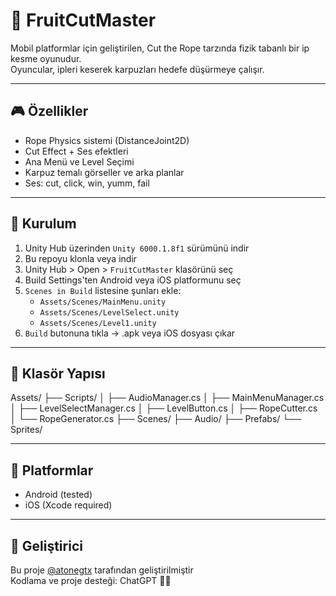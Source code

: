 # 🍉 FruitCutMaster

Mobil platformlar için geliştirilen, Cut the Rope tarzında fizik tabanlı bir ip kesme oyunudur.  
Oyuncular, ipleri keserek karpuzları hedefe düşürmeye çalışır.

---

## 🎮 Özellikler

- Rope Physics sistemi (DistanceJoint2D)
- Cut Effect + Ses efektleri
- Ana Menü ve Level Seçimi
- Karpuz temalı görseller ve arka planlar
- Ses: cut, click, win, yumm, fail

---

## 🔧 Kurulum

1. Unity Hub üzerinden `Unity 6000.1.8f1` sürümünü indir
2. Bu repoyu klonla veya indir
3. Unity Hub > Open > `FruitCutMaster` klasörünü seç
4. Build Settings'ten Android veya iOS platformunu seç
5. `Scenes in Build` listesine şunları ekle:
   - `Assets/Scenes/MainMenu.unity`
   - `Assets/Scenes/LevelSelect.unity`
   - `Assets/Scenes/Level1.unity`
6. `Build` butonuna tıkla → .apk veya iOS dosyası çıkar

---

## 📁 Klasör Yapısı

Assets/
├── Scripts/
│ ├── AudioManager.cs
│ ├── MainMenuManager.cs
│ ├── LevelSelectManager.cs
│ ├── LevelButton.cs
│ ├── RopeCutter.cs
│ └── RopeGenerator.cs
├── Scenes/
├── Audio/
├── Prefabs/
└── Sprites/

---

## 📱 Platformlar

- Android (tested)
- iOS (Xcode required)

---

## 👤 Geliştirici

Bu proje [@atonegtx](https://github.com/atonegtx) tarafından geliştirilmiştir  
Kodlama ve proje desteği: ChatGPT 🤖👑
